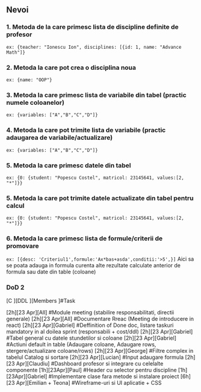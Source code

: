 ## Nevoi

### 1. Metoda de la care primesc lista de discipline definite de profesor
`ex: {teacher: "Ionescu Ion", disciplines: [{id: 1, name: "Advance Math"]}`
### 2. Metoda la care pot crea o disciplina noua
`ex: {name: "OOP"}`
### 3. Metoda la care primesc lista de variabile din tabel (practic numele coloanelor)
`ex: {variables: ["A","B","C","D"]}`
### 4. Metoda la care pot trimite lista de variabile (practic adaugarea de variabile/actualizare)
`ex: {variables: ["A","B","C","D"]}`
### 5. Metoda la care primesc datele din tabel
`ex: {0: {student: "Popescu Costel", matricol: 23145641, values:[2, "*"]}}`
### 5. Metoda la care pot trimite datele actualizate din tabel pentru calcul
`ex: {0: {student: "Popescu Costel", matricol: 23145641, values:[2, "*"]}}`
### 6. Metoda la care primesc lista de formule/criterii de promovare
`ex: [{desc: 'Criteriul1',formule:'Ax*bas+asda',conditii:'>5',}]`
Aici sa se poata adauga in formula curenta alte rezultate calculate anterior de formula sau date din table (coloane)

### DoD 2
[C ][DDL   ][Members          ]#Task

[2h][23 Apr][All]              #Module meeting (stabilire responsabilitati, directii generale)
[2h][23 Apr][All]              #Documentare Rreac (Meeting de introducere in react)
[2h][23 Apr][Gabriel]          #Deffinition of Done doc, listare taskuri mandatory in al doilea sprint (responsabili + cost/ddl)
[2h][23 Apr][Gabriel]          #Tabel general cu datele stundetilor si coloane
[2h][23 Apr][Gabriel]          #Actiuni default in table (Adaugare coloane, Adaugare rows, stergere/actualizare coloane/rows)
[2h][23 Apr][George]           #Filtre complex in tabelul Catalog si sortare
[2h][23 Apr][Lucian]           #Input adaugare formula
[2h][23 Apr][Claudiu]          #Dashboard profesor si integrare cu celelalte componente
[1h][23Apr][Paul]              #Header cu selector pentru discipline
[1h][23Apr][Gabriel]           #Implementare clase fara metode si instalare proiect
[6h][23 Apr][Emilian + Teona]  #Wireframe-uri si UI aplicatie + CSS
